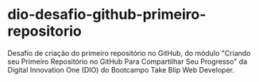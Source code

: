 # dio-desafio-github-primeiro-repositorio
Desafio de criação do primeiro repositório no GitHub, do módulo "Criando seu Primeiro Repositório no GitHub Para Compartilhar Seu Progresso" da Digital Innovation One (DIO) do Bootcampo Take Blip Web Developer.
